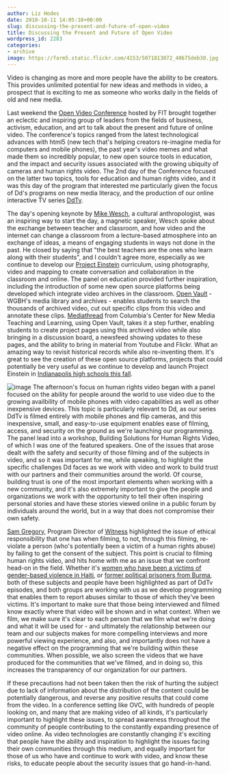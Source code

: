 ```yaml
---
author: Liz Hodes
date: 2010-10-11 14:05:18+00:00
slug: discussing-the-present-and-future-of-open-video
title: Discussing the Present and Future of Open Video
wordpress_id: 2283
categories:
- archive
image: https://farm5.static.flickr.com/4153/5071813072_40675deb30.jpg
---
```


Video is changing as more and more people have the ability to be creators. This provides unlimited potential for new ideas and methods in video, a prospect that is exciting to me as someone who works daily in the fields of old and new media.

Last weekend the [Open Video Conference](http://www.openvideoconference.org/) hosted by FIT brought together an eclectic and inspiring group of leaders from the fields of business, activism, education, and art to talk about the present and future of online video. The conference's topics ranged from the latest technological advances with html5 (new tech that's helping creators re-imagine media for computers and mobile phones), the past year's video memes and what made them so incredibly popular, to new open source tools in education, and the impact and security issues associated with the growing ubiquity of cameras and human rights video. The 2nd day of the Conference focused on the latter two topics, tools for education and human rights video, and it was this day of the program that interested me particularly given the focus of Dd's programs on new media literacy, and the production of our online interactive TV series [DdTv](http://digital-democracy.org/news/ddtv/).

The day's opening keynote by [Mike Wesch](http://www.youtube.com/user/mwesch), a cultural anthropologist, was an inspiring way to start the day, a magnetic speaker, Wesch spoke about the exchange between teacher and classroom, and how video and the internet can change a classroom from a lecture-based atmosphere into an exchange of ideas, a means of engaging students in ways not done in the past. He closed by saying that "the best teachers are the ones who learn along with their students", and I couldn't agree more, especially as we continue to develop our [Project Einstein](http://digital-democracy.org/what-we-do/programs/#projecteinstein) curriculum, using photography, video and mapping to create conversation and collaboration in the classroom and online. The panel on education provided further inspiration, including the introduction of some new open source platforms being developed which integrate video archives in the classroom. [Open Vault](http://openvault.wgbh.org/) - WGBH's media library and archives - enables students to search the thousands of archived video, cut out specific clips from this video and annotate these clips. [Mediathread](http://ccnmtl.columbia.edu/portfolio/custom_software_applications_and_tools/mediathread.html) from Columbia's Center for New Media Teaching and Learning, using Open Vault, takes it a step further, enabling students to create project pages using this archived video while also bringing in a discussion board, a newsfeed showing updates to these pages, and the ability to bring in material from Youtube and Flickr. What an amazing way to revisit historical records while also re-inventing them. It's great to see the creation of these open source platforms, projects that could potentially be very useful as we continue to develop and launch Project Einstein in [Indianapolis high schools this fall](/archive/launching-project-einstein-indy-with-support-from-the-clowes-fund/).

![image](https://farm5.static.flickr.com/4153/5071813072_40675deb30.jpg)
The afternoon's focus on human rights video began with a panel focused on the ability for people around the world to use video due to the growing availbility of mobile phones with video capabilities as well as other inexpensive devices. This topic is particularly relevant to Dd, as our series DdTv is filmed entirely with mobile phones and flip cameras, and this inexpensive, small, and easy-to-use equipment enables ease of filming, access, and security on the ground as we're launching our programming. The panel lead into a workshop, Building Solutions for Human Rights Video, of which I was one of the featured speakers. One of the issues that arose dealt with the safety and security of those filming and of the subjects in video, and so it was important for me, while speaking, to highlight the specific challenges Dd faces as we work with video and work to build trust with our partners and their communities around the world. Of course, building trust is one of the most important elements when working with a new community, and it's also extremely important to give the people and organizations we work with the opportunity to tell their often inspiring personal stories and have these stories viewed online in a public forum by individuals around the world, but in a way that does not compromise their own safety.

[Sam Gregory](http://hub.witness.org/en/blogs/sam-gregory), Program Director of [Witness](http://witness.org/) highlighted the issue of ethical responsibility that one has when filming, to not, through this filming, re-violate a person (who's potentially been a victim of a human rights abuse) by failing to get the consent of the subject. This point is crucial to filming human rights video, and hits home with me as an issue that we confront head-on in the field. Whether it's [women who have been a victims of gender-based violence in Haiti](/archive/ddtv-ep-13-life-after-the-earthquake-the-situation-for-haitian-women/), or [former political prisoners from Burma](/archive/ddtv-episode-8-burmas-political-prisoners/), both of these subjects and people have been highlighted as part of DdTv episodes, and both groups are working with us as we develop programming that enables them to report abuses similar to those of which they've been victims. It's important to make sure that those being interviewed and filmed know exactly where that video will be shown and in what context. When we film, we make sure it's clear to each person that we film what we're doing and what it will be used for - and ultimately the relationship between our team and our subjects makes for more compelling interviews and more powerful viewing experience, and also, and importantly does not have a negative effect on the programming that we're building within these communities. When possible, we also screen the videos that we have produced for the communities that we've filmed, and in doing so, this increases the transparency of our organization for our partners.

If these precautions had not been taken then the risk of hurting the subject due to lack of information about the distribution of the content could be potentially dangerous, and reverse any positive results that could come from the video. In a conference setting like OVC, with hundreds of people looking on, and many that are making video of all kinds, it's particularly important to highlight these issues, to spread awareness throughout the community of people contributing to the constantly expanding presence of video online. As video technologies are constantly changing it's exciting that people have the ability and inspiration to highlight the issues facing their own communities through this medium, and equally important for those of us who have and continue to work with video, and know these risks, to educate people about the security issues that go hand-in-hand.
